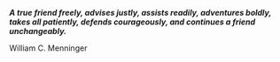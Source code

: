 _**A true friend freely, advises justly, assists readily, adventures boldly, takes all patiently, defends courageously, and continues a friend unchangeably.**_

William C. Menninger